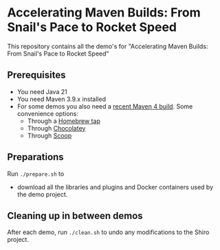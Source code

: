 # Accelerating Maven Builds: From Snail's Pace to Rocket Speed
This repository contains all the demo's for "Accelerating Maven Builds: From Snail's Pace to Rocket Speed"

## Prerequisites

* You need Java 21
* You need Maven 3.9.x installed
* For some demos you also need a [recent Maven 4 build](https://maven.apache.org/download.cgi#alpha-4-x-release). Some convenience options:
    * Through a [Homebrew tap](https://github.com/mthmulders/homebrew-maven-snapshot/)
    * Through [Chocolatey](https://community.chocolatey.org/packages/maven-snapshot)
    * Through [Scoop](https://github.com/ScoopInstaller/Versions/pull/1682)

## Preparations

Run `./prepare.sh` to 
- download all the libraries and plugins and Docker containers used by the demo project.

## Cleaning up in between demos

After each demo, run `./clean.sh` to undo any modifications to the Shiro project.